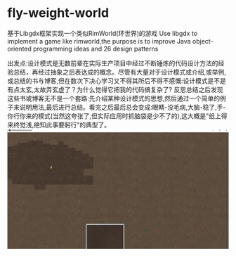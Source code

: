 # fly-weight-world
基于Libgdx框架实现一个类似RimWorld(环世界)的游戏
Use libgdx to implement a game like rimworld,the purpose is to improve Java object-oriented programming ideas and 26 design patterns

出发点:设计模式是无数前辈在实际生产项目中经过不断锤炼的代码设计方法的经验总结，再经过抽象之后表达成的概念。尽管有大量对于设计模式或介绍,或举例,或总结的书与博客,但在数次下决心学习又不得其所后不得不感慨:设计模式是不是有点太玄,太故弄玄虚了？为什么觉得它把我的代码搞复杂了?
反思总结之后发现这些书或博客无不是一个套路:先介绍某种设计模式的思想,然后通过一个简单的例子来说明用法,最后进行总结。看完之后最后总会变成:眼睛-没毛病,大脑-稳了,手-你行你来的模式(当然这夸张了,但实际应用时抓脑袋是少不了的),这大概是"纸上得来终觉浅,绝知此事要躬行"的典型了。
 ![image](https://github.com/z2333333/fly-weight-world/blob/master/core/assets/show/Annotation-2019-08-30-150937.png)
